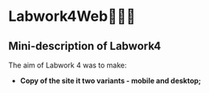 # Labwork4Web👩🏽‍💻
## Mini-description of Labwork4
The aim of Labwork 4 was to make:
- **Copy of the site it two variants - mobile and desktop;**

